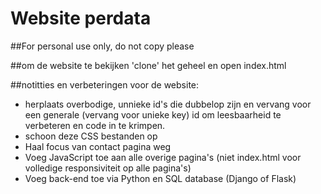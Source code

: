 # Website perdata

##For personal use only, do not copy please

##om de website te bekijken 'clone' het geheel en open index.html 

##notitties en verbeteringen voor de website:
* herplaats overbodige, unnieke id's die dubbelop zijn en vervang voor een generale (vervang voor unieke key) id om leesbaarheid te verbeteren en code in te krimpen. 
* schoon deze CSS bestanden op
* Haal focus van contact pagina weg
* Voeg JavaScript toe aan alle overige pagina's (niet index.html voor volledige responsiviteit op alle pagina's)
* Voeg back-end toe via Python en SQL database (Django of Flask)
